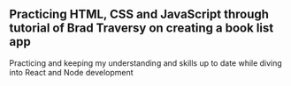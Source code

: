 ## Practicing HTML, CSS and JavaScript through tutorial of Brad Traversy on creating a book list app
Practicing and keeping my understanding and skills up to date while diving into React and Node development
